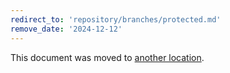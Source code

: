 ```yaml
---
redirect_to: 'repository/branches/protected.md'
remove_date: '2024-12-12'
---
```


<!-- markdownlint-disable -->

This document was moved to [another location](repository/branches/protected.md).

<!-- This redirect file can be deleted after <2024-12-12>. -->
<!-- Redirects that point to other docs in the same project expire in three months. -->
<!-- Redirects that point to docs in a different project or site (for example, link is not relative and starts with `https:`) expire in one year. -->
<!-- Before deletion, see: https://docs.gitlab.com/ee/development/documentation/redirects.html -->
